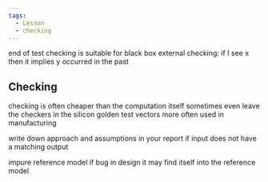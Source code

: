```yaml
---
tags:
  - Lesson
  - checking
---
```

end of test checking is suitable for black box
external checking: if I see x then it implies y occurred in the past
## Checking
checking is often cheaper than the computation itself
sometimes even leave the checkers in the silicon 
golden test vectors more often used in manufacturing

write down approach and assumptions in your report if input does not have a matching output

impure reference model if bug in design it may find itself into the reference model